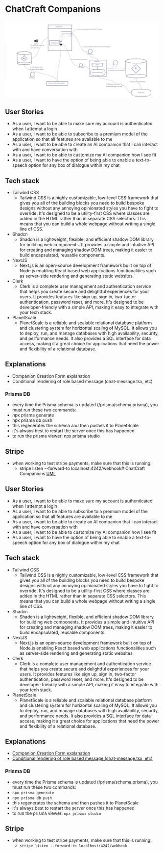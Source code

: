 # ChatCraft Companions
![UML](public/ChatCraft.png)

## User Stories
* As a user, I want to be able to make sure my account is authenticated when I attempt a login
* As a user, I want to be able to subscribe to a premium model of the application so that all features are available to me
* As a user, I want to be able to create an AI companion that I can interact with and have conversation with
* As a user, I want to be able to customize my AI companion how I see fit
* As a user, I want to have the option of being able to enable a text-to-speech option for any box of dialogue within my chat
## Tech stack
- Tailwind CSS
  - Tailwind CSS is a highly customizable, low-level CSS framework that gives you all of the building blocks you need to build bespoke designs without any annoying opinionated styles you have to fight to override. It's designed to be a utility-first CSS where classes are added in the HTML rather than in separate CSS selectors. This means that you can build a whole webpage without writing a single line of CSS.
- Shadcn
  - Shadcn is a lightweight, flexible, and efficient shadow DOM library for building web components. It provides a simple and intuitive API for creating and managing shadow DOM trees, making it easier to build encapsulated, reusable components.
- NextJS
  - Next.js is an open-source development framework built on top of Node.js enabling React based web applications functionalities such as server-side rendering and generating static websites.
- Clerk
  - Clerk is a complete user management and authentication service that helps you create secure and delightful experiences for your users. It provides features like sign up, sign in, two-factor authentication, password reset, and more. It's designed to be developer-friendly with a simple API, making it easy to integrate with your tech stack.
- PlanetScale
  - PlanetScale is a reliable and scalable relational database platform and clustering system for horizontal scaling of MySQL. It allows you to deploy, run, and manage databases with high availability, security, and performance needs. It also provides a SQL interface for data access, making it a great choice for applications that need the power and flexibility of a relational database.
## Explanations
- Companion Creation Form explanation
- Conditional rendering of role based message (chat-message.tsx, etc)
### Prisma DB
- every time the Prisma schema is updated (/prisma/schema.prisma), you must run these two commands:
- npx prisma generate
- npx prisma db push
- this regenerates the schema and then pushes it to PlanetScale
- it's always best to restart the server once this has happened
- to run the prisma viewer: npx prisma studio
## Stripe
- when working to test stripe payments, make sure that this is running:
  - stripe listen --forward-to localhost:4242/webhook# ChatCraft Companions
[UML](public\ChatCraft.png)
## User Stories
* As a user, I want to be able to make sure my account is authenticated when I attempt a login
* As a user, I want to be able to subscribe to a premium model of the application so that all features are available to me
* As a user, I want to be able to create an AI companion that I can interact with and have conversation with
* As a user, I want to be able to customize my AI companion how I see fit
* As a user, I want to have the option of being able to enable a text-to-speech option for any box of dialogue within my chat
## Tech stack
- Tailwind CSS
  - Tailwind CSS is a highly customizable, low-level CSS framework that gives you all of the building blocks you need to build bespoke designs without any annoying opinionated styles you have to fight to override. It's designed to be a utility-first CSS where classes are added in the HTML rather than in separate CSS selectors. This means that you can build a whole webpage without writing a single line of CSS.
- Shadcn
  - Shadcn is a lightweight, flexible, and efficient shadow DOM library for building web components. It provides a simple and intuitive API for creating and managing shadow DOM trees, making it easier to build encapsulated, reusable components.
- NextJS
  - Next.js is an open-source development framework built on top of Node.js enabling React based web applications functionalities such as server-side rendering and generating static websites.
- Clerk
  - Clerk is a complete user management and authentication service that helps you create secure and delightful experiences for your users. It provides features like sign up, sign in, two-factor authentication, password reset, and more. It's designed to be developer-friendly with a simple API, making it easy to integrate with your tech stack.
- PlanetScale
  - PlanetScale is a reliable and scalable relational database platform and clustering system for horizontal scaling of MySQL. It allows you to deploy, run, and manage databases with high availability, security, and performance needs. It also provides a SQL interface for data access, making it a great choice for applications that need the power and flexibility of a relational database.
## Explanations
- [Companion Creation Form explanation](https://youtu.be/PjYWpd7xkaM?si=hhEquGfIPFhf7BoN&t=8513)
- [Conditional rendering of role based message (chat-message.tsx, etc)](https://youtu.be/PjYWpd7xkaM?si=LC5ABfvTDBafNaHd&t=14949)
### Prisma DB
- every time the Prisma schema is updated (/prisma/schema.prisma), you must run these two commands:
- `npx prisma generate`
- `npx prisma db push`
- this regenerates the schema and then pushes it to PlanetScale
- it's always best to restart the server once this has happened
- to run the prisma viewer: `npx prisma studio`
## Stripe
- when working to test stripe payments, make sure that this is running:
  - `stripe listen --forward-to localhost:4242/webhook`
